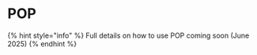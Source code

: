# POP

{% hint style="info" %}
Full details on how to use POP coming soon (June 2025)
{% endhint %}
